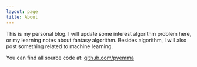 ```yaml
---
layout: page
title: About
---
```


This is my personal blog. I will update some interest algorithm problem here, or my learning notes about fantasy algorithm. Besides algorithm, I will also post something related to machine learning.

You can find all source code at: [github.com/pyemma](https://github.com/pyemma)
